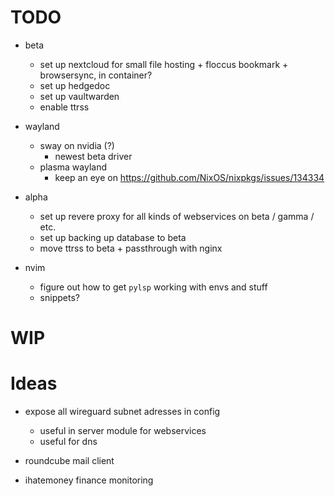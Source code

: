 # TODO

- beta
    - set up nextcloud for small file hosting + floccus bookmark + browsersync, in container?
    - set up hedgedoc
    - set up vaultwarden
    - enable ttrss

- wayland
    - sway on nvidia (?) 
        - newest beta driver
    - plasma wayland
        - keep an eye on https://github.com/NixOS/nixpkgs/issues/134334

- alpha
    - set up revere proxy for all kinds of webservices on beta / gamma / etc.
    - set up backing up database to beta
    - move ttrss to beta + passthrough with nginx

- nvim
    - figure out how to get `pylsp` working with envs and stuff
    - snippets?

# WIP

# Ideas

- expose all wireguard subnet adresses in config
    - useful in server module for webservices
    - useful for dns 

- roundcube mail client
- ihatemoney finance monitoring
